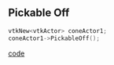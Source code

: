 ## Pickable Off

```cpp
vtkNew<vtkActor> coneActor1;
coneActor1->PickableOff();
```

[code](../src/PickableOff.cxx)
